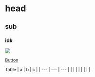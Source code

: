 
<link rel="preload" as="style" href="https://actwu.github.io/md.css" />
<link rel="stylesheet" href="https://actwu.github.io/md.css" />

# head
## sub
### idk

![](/image.jpg)

[Button](link) 

Table
|  a   |   b  |  c   |
| --- | --- | --- |
|     |     |     |
|     |     |     |

<link rel='preload' as="script" href='https://iselang.github.io/num.js'>

<script src="https://iselang.github.io/num.js"> </script>

<script>
app('Test');
fav(1);
</script>
